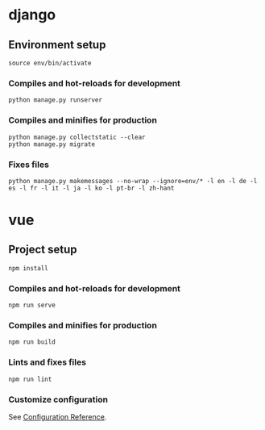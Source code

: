 # django

## Environment setup
```
source env/bin/activate
```

### Compiles and hot-reloads for development
```
python manage.py runserver
```

### Compiles and minifies for production
```
python manage.py collectstatic --clear
python manage.py migrate
```

### Fixes files
```
python manage.py makemessages --no-wrap --ignore=env/* -l en -l de -l es -l fr -l it -l ja -l ko -l pt-br -l zh-hant
```

# vue

## Project setup
```
npm install
```

### Compiles and hot-reloads for development
```
npm run serve
```

### Compiles and minifies for production
```
npm run build
```

### Lints and fixes files
```
npm run lint
```

### Customize configuration
See [Configuration Reference](https://cli.vuejs.org/config/).
